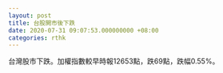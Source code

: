 ```yaml
---
layout: post
title: 台股開市後下跌
date: 2020-07-31 09:07:53.000000000 +08:00
categories: rthk
---
```


台灣股市下跌。加權指數較早時報12653點，跌69點，跌幅0.55%。
